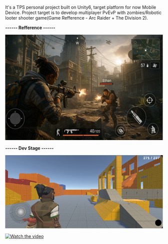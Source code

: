 It's a TPS personal project built on Unity6, target platform for now Mobile Device. Project target is to develop multiplayer PvEvP with zombies/Robotic looter shooter game(Game Refference - Arc Raider + The Division 2).

**------ Refference ------**

![Reefrence Image](image-3.png)


**------ Dev Stage ------**

![Project Prototype Stage](image-1.png)

[![Watch the video](https://i9.ytimg.com/vi_webp/_-XGWwtR5QQ/mq2.webp?sqp=CNjkrMEG-oaymwEmCMACELQB8quKqQMa8AEB-AHSBoAC4AOKAgwIABABGA8gZShYMA8=&rs=AOn4CLD7fg92Vn0YEe3IgybvGcfQ2lBP4A)](https://youtu.be/_-XGWwtR5QQ)

